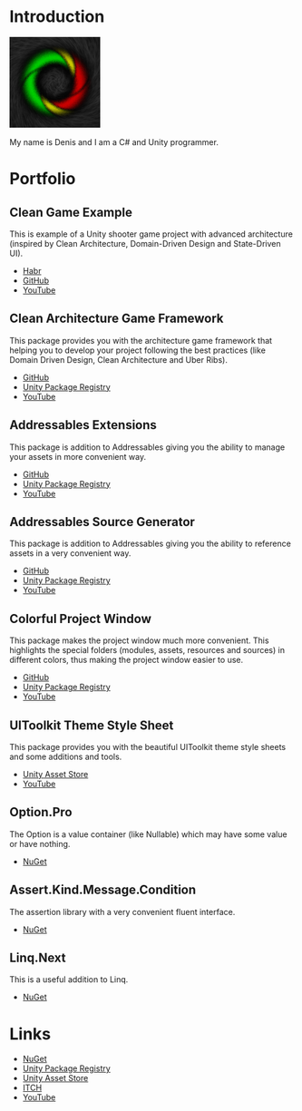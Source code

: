 # Introduction
![Logo](https://raw.githubusercontent.com/Denis535/denis535.github.io/main/Icon%20160x160.png)

My name is Denis and I am a C# and Unity programmer.

# Portfolio
## Clean Game Example
This is example of a Unity shooter game project with advanced architecture (inspired by Clean Architecture, Domain-Driven Design and State-Driven UI).
- [Habr](https://habr.com/ru/articles/833532/)
- [GitHub](https://github.com/denis535/CleanGameExample)
- [YouTube](https://youtu.be/WmLJHRg0EI4)

## Clean Architecture Game Framework
This package provides you with the architecture game framework that helping you to develop your project following the best practices (like Domain Driven Design, Clean Architecture and Uber Ribs).
- [GitHub](https://github.com/Denis535/CleanArchitectureGameFramework/)
- [Unity Package Registry](https://openupm.com/packages/com.denis535.clean-architecture-game-framework/)
- [YouTube](https://youtu.be/JQobAqfakJQ)

## Addressables Extensions
This package is addition to Addressables giving you the ability to manage your assets in more convenient way.
- [GitHub](https://github.com/Denis535/CleanArchitectureGameFramework/)
- [Unity Package Registry](https://openupm.com/packages/com.denis535.addressables-extensions/)
- [YouTube](https://youtu.be/JQobAqfakJQ)

## Addressables Source Generator
This package is addition to Addressables giving you the ability to reference assets in a very convenient way.
- [GitHub](https://github.com/Denis535/CleanArchitectureGameFramework/)
- [Unity Package Registry](https://openupm.com/packages/com.denis535.addressables-source-generator/)
- [YouTube](https://youtu.be/JQobAqfakJQ)

## Colorful Project Window
This package makes the project window much more convenient. This highlights the special folders (modules, assets, resources and sources) in different colors, thus making the project window easier to use.
- [GitHub](https://github.com/Denis535/CleanArchitectureGameFramework/)
- [Unity Package Registry](https://openupm.com/packages/com.denis535.colorful-project-window/)
- [YouTube](https://youtu.be/JQobAqfakJQ)

## UIToolkit Theme Style Sheet
This package provides you with the beautiful UIToolkit theme style sheets and some additions and tools.
- [Unity Asset Store](https://assetstore.unity.com/packages/tools/gui/uitoolkit-theme-style-sheet-273463)
- [YouTube](https://youtu.be/ggnuNOZXIlg?feature=shared)

## Option.Pro
The Option is a value container (like Nullable) which may have some value or have nothing.
- [NuGet](https://www.nuget.org/packages/Option.Pro)

## Assert.Kind.Message.Condition
The assertion library with a very convenient fluent interface.
- [NuGet](https://www.nuget.org/packages/Assert.Kind.Message.Condition)

## Linq.Next
This is a useful addition to Linq.
- [NuGet](https://www.nuget.org/packages/linq.next)

# Links
- [NuGet](https://www.nuget.org/profiles/Denis535)
- [Unity Package Registry](https://openupm.com/packages/?sort=downloads&q=denis535)
- [Unity Asset Store](https://assetstore.unity.com/publishers/90787)
- [ITCH](https://denis535.itch.io/)
- [YouTube](https://www.youtube.com/channel/UCLFdZl0pFkCkHpDWmodBUFg)
